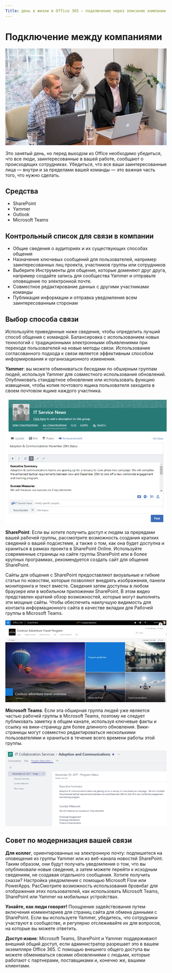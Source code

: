 ```yaml
---
Title: день в жизни в Office 365 — подключение через описание компании: # быстрые действия, которые необходимо выполнить в день с учетом Office 365 Автор: {GitHub/ID} # каруанаг MS. author: {MS – Alias} # MS. Date: {@date}           # 02/01/2019 MS. раздел: "Приступая к работе"
---
```


# <a name="connecting-across-the-company"></a>Подключение между компаниями

![Подключить визуальный](media/ditl_crosscompany.png)

Это занятый день, но перед выходом из Office необходимо убедиться, что все люди, заинтересованные в вашей работе, сообщают о происходящих сотрудниках. Убедиться, что все ваши заинтересованные лица — внутри и за пределами вашей команды — это важная часть того, что нужно сделать.  

## <a name="tools"></a>Средства
- SharePoint
- Yammer
- Outlook
- Microsoft Teams 

## <a name="checklist-for-communicating-across-the-company"></a>Контрольный список для связи в компании
- Общие сведения о аудиториях и их существующих способах общения
- Назначение ключевых сообщений для пользователей, например заинтересованных лиц проекта, участников группы или сотрудников
- Выберите Инструменты для общения, которые доменяют друг друга, например создайте запись для сообщества Yammer и отправьте оповещение по электронной почте. 
- Совместное редактирование данных с другими участниками команды
- Публикация информации и отправка уведомления всем заинтересованным сторонам 
 
## <a name="select-your-communication-method"></a>Выбор способа связи
Используйте приведенные ниже сведения, чтобы определить лучший способ общения с командой. Балансировка с использованием новых технологий с традиционными электронными объявлениями при переходе пользователей на новые методы связи. Использование согласованного подхода к связи является эффективным способом информирования и организационного изменения. 

**Yammer**: вы можете обмениваться беседами по обширным группам людей, используя Yammer для совместного использования обновлений. Опубликовать стандартное обновление или использовать функцию извещения, чтобы копия почтового ящика пользователя заходила в своем почтовом ящике каждого участника. 

![Запись социальных медиа](media/ditl_IT-Service-News.png)

**SharePoint**: Если вы хотите получить доступ к людям за прерядами вашей рабочей группы, рассмотрите возможность создания кратких сведений о вашей подсистеме, а также о том, как она будет доступна и храниться в рамках проекта в SharePoint Online. Используйте современные страницы на сайте группы SharePoint или в более крупных программах, рекомендуется создать сайт для общения SharePoint. 

Сайты для общения с SharePoint предоставляют визуальные и гибкие статьи по новостям, которые позволяют внедрять изображения, панели мониторинга и текст вместе. Сведения затем доступны в любом браузере или в мобильном приложении SharePoint. В этом видео представлен краткий обзор возможностей, которые могут выполнять эти мощные сайты. Чтобы обеспечить наилучшую видимость для контакта информационного сайта в качестве вкладки для Рабочей группы в Microsoft Teams.

![Пример сайта для общения в SharePoint Online](media/ditl_Comm-Site.png)

**Microsoft Teams**: Если эта обширная группа людей уже является частью рабочей группы в Microsoft Teams, поэтому не следует публиковать заметку в общем канале, используя ключевые факты и ссылку на вики-страницу для более длинного обновления.  Вики-страницы могут совместно редактироваться несколькими пользователями и храниться в течение всего времени работы этой группы. 

![снимок экрана: вики-страница в Microsoft Teams](media/ditl_Teams-Wiki.png)

## <a name="tip-to-modernize-your-communication"></a>Совет по модернизация вашей связи

**Для коллег**, ориентированных на электронную почту: подпишитеся на оповещения из группы Yammer или из веб-канала новостей SharePoint.  Таким образом, они будут получать уведомления о том, что вы опубликовали новые сведения, а затем можете перейти к исходным сведениям, не создавая отдельного сообщения.  Хотите получить сназзи?  Настройка уведомления с помощью Microsoft Flow или PowerApps. РасСмотрите возможность использования бровнбаг для отображения этих пользователей, как использовать Microsoft Teams, SharePoint или Yammer на мобильных устройствах. 

**Узнайте, как люди говорят!** Поощрение задействования путем включения комментариев для страниц сайта для обмена данными с SharePoint.  Если вы используете Yammer, убедитесь, что сотрудники участвуют в сообществе, и регулярно отслеживайте их для вопросов, на которые вы можете ответить. 

**Доступ извне**: Microsoft Teams, SharePoint и Yammer поддерживают внешний общий доступ, если администратор разрешает это в вашем экземпляре Office 365.  С помощью внешнего общего доступа вы можете обмениваться своими обновлениями с людьми, которые работают с партнерами, поставщиками и, конечно же, вашими клиентами.